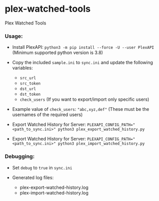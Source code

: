 # plex-watched-tools
Plex Watched Tools

### Usage:

* Install PlexAPI: `python3 -m pip install --force -U --user PlexAPI` (Minimum supported python version is 3.8)

* Copy the included `sample.ini` to `sync.ini` and update the following variables:
    * `src_url`
    * `src_token`
    * `dst_url`
    * `dst_token`
    * `check_users` (If you want to export/import only specific users)

* Example value of `check_users`: `"abc,xyz,def"` (These must be the usernames of the required users)

* Export Watched History for Server:
    `PLEXAPI_CONFIG_PATH="<path_to_sync.ini>" python3 plex_export_watched_history.py`

* Export Watched History for Server:
    `PLEXAPI_CONFIG_PATH="<path_to_sync.ini>" python3 plex_import_watched_history.py`

### Debugging:

* Set `debug` to `true` in `sync.ini`

* Generated log files:
    * plex-export-watched-history.log
    * plex-import-watched-history.log

